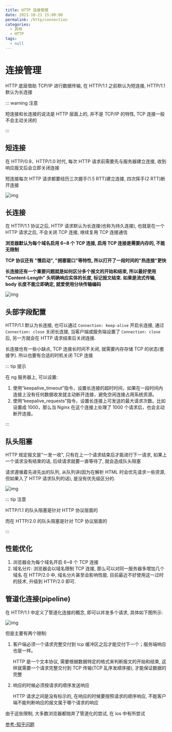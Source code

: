 ```yaml
---
title: HTTP 连接管理
date: 2021-10-21 15:00:00
permalink: /http/connection
categories: 
  - 其他
  - HTTP
tags: 
  - null
---
```

# 连接管理

HTTP 底层借助 TCP/IP 进行数据传输, 在 HTTP/1.1 之前默认为短连接, HTTP/1.1 默认为长连接

::: warning 注意

短连接和长连接的说法是 HTTP 层面上的, 并不是 TCP/IP 的特性, TCP 连接一般不会主动关闭的

:::

## 短连接

在 HTTP/0.9、HTTP/1.0 时代, 每次 HTTP 请求前需要先与服务器建立连接, 收到响应报文后会立即关闭连接

短连接每次 HTTP 请求都要经历三次握手(1.5 RTT)建立连接, 四次挥手(2 RTT)断开连接

![img](/img/04.png)

## 长连接

在 HTTP/1.1 协议之后, HTTP 请求默认为长连接(也称为持久连接), 也就是在一个 HTTP 请求之后, 不会关闭 TCP 连接, 继续复用 TCP 连接通信

**浏览器默认为每个域名启用 6~8	 个 TCP 连接, 启用 TCP 连接是需要内存的, 不能无限制**

**TCP 协议还有 "慢启动", "拥塞窗口"等特性, 所以打开了一段时间的"热连接"更快**

**长连接还有一个重要问题就是如何区分多个报文的开始和结束, 所以最好使用 "Content-Length" 头明确响应实体的长度, 标记报文结束. 如果是流式传输, body 长度不能立即确定, 就爱使用分块传输编码**

![img](/img/05.png)

## 头部字段配置

HTTP/1.1 默认为长连接, 也可以通过 `Connection: keep-alive` 开启长连接, 通过 `Connection: close` 关闭长连接, 当客户端或服务端设置了 `Connection: close` 后, 另一方就会在 HTTP 请求结束后关闭连接.

长连接也有一些小缺点, TCP 连接长时间不关闭, 就需要内存存储 TCP 的状态(套接字). 所以也要有合适的时机关闭 TCP 连接

::: tip 提示

在 ng 服务器上, 可以设置:

1. 使用“keepalive_timeout”指令，设置长连接的超时时间，如果在一段时间内连接上没有任何数据收发就主动断开连接，避免空闲连接占用系统资源。
2. 使用“keepalive_requests”指令，设置长连接上可发送的最大请求次数。比如设置成 1000，那么当 Nginx 在这个连接上处理了 1000 个请求后，也会主动断开连接。

:::

## 队头阻塞

HTTP 规定报文是"一发一收", 只有在上一个请求结束后才能进行下一请求, 如果上一个请求没有结束的话, 后续请求就要一直等待了, 就会造成队头阻塞

请求遵循着先进先出的队列, 从队列讲(因为在解析 HTML 时会优先请求一些资源, 但如果入了 HTTP 请求队列的话), 是没有优先级区分的.

![img](/img/06.png)

::: tip 注意

HTTP/1.1 的队头阻塞是针对 HTTP 协议层面的

而在 HTTP/2.0 的队头阻塞是针对 TCP 协议层面的

:::

## 性能优化

1. 浏览器会为每个域名开启 6~8 个 TCP 连接 
2. 域名分片: 浏览器会以域名限制 TCP 连接, 那么可以对同一服务器多增加几个域名
   在 HTTP/2.0 中, 域名分片甚至会影响性能. 目前最近不好使用这一过时的技术, 升级到 HTTP/2.0 即可.

## 管道化连接(pipeline)

在 HTTP/1.1 中定义了管道化连接的概念, 即可以并发多个请求, 具体如下图所示: 

![img](/img/07.png)

但是主要有两个限制:

1. 客户端必须一个请求完整交付到 tcp 缓冲区之后才能交付下一个；服务端响应也是一样。

   HTTP 是一个文本协议, 需要根据数据特定的格式来判断报文的开始和结束, 这样就需要一个请求完整交付到 TCP 传输(TCP 乱序发顺序接), 才能保证数据的完整

2. 响应的时候必须按请求的顺序发送响应

   HTTP 请求之间是没有标示的, 在响应的时候要按照请求的顺序响应, 不能客户端不能判断响应的报文属于哪个请求的响应

由于这些限制, 大多数浏览器都抛弃了管道化的尝试, 在 ios 中有所尝试

[参考-知乎问题](https://www.zhihu.com/question/340651010)

